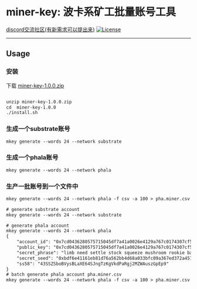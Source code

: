 # miner-key: 波卡系矿工批量账号工具

[discord交流社区(有新需求可以提出来)](https://discord.gg/GnndMdD3)
[![License](https://img.shields.io/badge/license-Apache%202-4EB1BA.svg)](https://www.apache.org/licenses/LICENSE-2.0.html)


-------



## Usage

### 安装

下载 [miner-key-1.0.0.zip](https://github.com/big-miner/miner-key/releases/tag/release-1.0.0)

```html

unzip miner-key-1.0.0.zip
cd  miner-key-1.0.0
./install.sh
```


### 生成一个substrate账号

```html
mkey generate --words 24 --network substrate
```

### 生成一个phala账号

```html
mkey generate --words 24 --network phala
```

### 生产一批账号到一个文件中


```html
mkey generate --words 24 --network phala -f csv -a 100 > pha.miner.csv  # 批量生成100个账号到 pha.miner.csv
```



```html
# generate substrate account
mkey generate --words 24 --network substrate

# generate phala account
mkey generate --words 24 --network phala
{
    "account_id": "0x7cd0436280575715045df7a41a0026e4129a767c0174307cf5df072c40145a38",
    "public_key": "0x7cd0436280575715045df7a41a0026e4129a767c0174307cf5df072c40145a38",
    "secret_phrase": "limb need settle stock squeeze mushroom rookie basic always boost tree stand miracle also close lend glad food bridge empty outdoor help duty must",
    "secret_seed": "0xbdf6e41161eb81d76a562bb4d68a033bfc09a367ed372a4572ffbfa2ed81c6ff",
    "ss58": "43SSZSboBVysBLaXE64SJngTzKgVkdPaRgj2MZWAuszGpEp9"
}
# batch generate phala account pha.miner.csv
mkey generate --words 24 --network phala -f csv -a 100 > pha.miner.csv  # 批量生成100个账号到 pha.miner.csv
```

